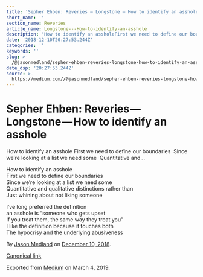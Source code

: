```yaml
---
title: 'Sepher Ehben: Reveries — Longstone — How to identify an asshole'
short_name: ''
section_name: Reveries
article_name: Longstone---How-to-identify-an-asshole
description: "How to identify an assholeFirst we need to define our boundaries\_Since we’re looking at a list we need some\_Quantitative and…"
date: '2018-12-10T20:27:53.244Z'
categories: ''
keywords: ''
slug: >-
  /@jasonmedland/sepher-ehben-reveries-longstone-how-to-identify-an-asshole-27fd479aef8d
date_dsp: '20:27:53.244Z'
source: >-
  https://medium.com//@jasonmedland/sepher-ehben-reveries-longstone-how-to-identify-an-asshole-27fd479aef8d
---
```


# Sepher Ehben: Reveries — Longstone — How to identify an asshole

How to identify an asshole First we need to define our boundaries  Since we’re looking at a list we need some  Quantitative and…

How to identify an asshole  
First we need to define our boundaries   
Since we’re looking at a list we need some   
Quantitative and qualitative distinctions rather than  
Just whining about not liking someone

I’ve long preferred the definition   
an asshole is “someone who gets upset   
If you treat them, the same way they treat you”  
I like the definition because it touches both   
The hypocrisy and the underlying abusiveness

By [Jason Medland](https://medium.com/@jasonmedland) on [December 10, 2018](https://medium.com/p/27fd479aef8d).

[Canonical link](https://medium.com/@jasonmedland/sepher-ehben-reveries-longstone-how-to-identify-an-asshole-27fd479aef8d)

Exported from [Medium](https://medium.com) on March 4, 2019.